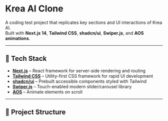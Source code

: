 # Krea AI Clone

A coding test project that replicates key sections and UI interactions of Krea AI.  
Built with **Next.js 14**, **Tailwind CSS**, **shadcn/ui**, **Swiper.js**, and **AOS animations**.  

---

## 🚀 Tech Stack

- **[Next.js](https://nextjs.org/)** – React framework for server-side rendering and routing  
- **[Tailwind CSS](https://tailwindcss.com/)** – Utility-first CSS framework for rapid UI development  
- **[shadcn/ui](https://ui.shadcn.com/)** – Prebuilt accessible components styled with Tailwind  
- **[Swiper.js](https://swiperjs.com/)** – Touch-enabled modern slider/carousel library  
- **[AOS](https://michalsnik.github.io/aos/)** – Animate elements on scroll  

---

## 📂 Project Structure

